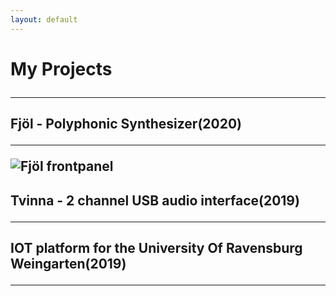 ```yaml
---
layout: default
---
```


<h1> My Projects
<hr class="new1">

<h2> Fjöl - Polyphonic Synthesizer(2020)
<hr> 
  
<img src="/assets/img/fjöl.png" alt="Fjöl frontpanel">




<h2> Tvinna - 2 channel USB audio interface(2019)
<hr> 




<h2> IOT platform for the University Of Ravensburg Weingarten(2019)
<hr> 
 

